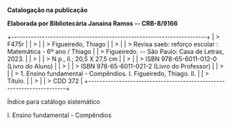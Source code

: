 **Catalogação na publicação**

**Elaborada por Bibliotecária Janaina Ramos -- CRB-8/9166**

+----------------------------------------------------------------------+
| > F475r                                                              |
| >                                                                    |
| > Figueiredo, Thiago                                                 |
| >                                                                    |
| > Revisa saeb: reforço escolar : Matemática - 6º ano / Thiago        |
| > Figueiredo. -- São Paulo: Casa de Letras, 2023.                    |
| >                                                                    |
| > N p., il.; 20,5 X 27,5 cm                                          |
| >                                                                    |
| > ISBN 978-65-6011-012-0 (Livro do Aluno)                            |
| >                                                                    |
| > ISBN 978-65-6011-021-2 (Livro do Professor)                        |
| >                                                                    |
| > 1\. Ensino fundamental - Compêndios. I. Figueiredo, Thiago. II.    |
| > Título.                                                            |
| >                                                                    |
| > CDD 372                                                            |
+----------------------------------------------------------------------+

Índice para catálogo sistemático

I. Ensino fundamental - Compêndios

#### 

#### 
